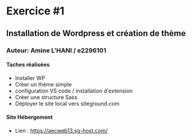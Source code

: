 # Exercice #1
## Installation de Wordpress et création de thème
### Auteur: Amine L'HANI / e2296101
#### Taches réalisées
- Installer WP
- Créer un thème simple
- configuration VS code / installation d'extension
- Créer une structure Sass
- Déployer le site local vers siteground.com

#### Site Hébergement
- Lien : https://aecweb13.sg-host.com/